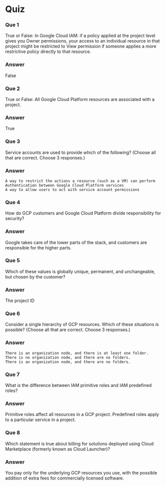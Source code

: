 # Quiz

### Que 1

True or False: In Google Cloud IAM: if a policy applied at the project level gives you Owner permissions, your access to an individual resource in that project might be restricted to View permission if someone applies a more restrictive policy directly to that resource.

### Answer

False

### Que 2

True or False: All Google Cloud Platform resources are associated with a project.

### Answer

True

### Que 3

Service accounts are used to provide which of the following? (Choose all that are correct. Choose 3 responses.)

### Answer

    A way to restrict the actions a resource (such as a VM) can perform
    Authentication between Google Cloud Platform services
    A way to allow users to act with service account permissions

### Que 4

How do GCP customers and Google Cloud Platform divide responsibility for security?

### Answer

Google takes care of the lower parts of the stack, and customers are responsible for the higher parts.

### Que 5

Which of these values is globally unique, permanent, and unchangeable, but chosen by the customer?

### Answer

The project ID

### Que 6

Consider a single hierarchy of GCP resources. Which of these situations is possible? (Choose all that are correct. Choose 3 responses.)

### Answer

    There is an organization node, and there is at least one folder.
    There is no organization node, and there are no folders.
    There is an organization node, and there are no folders.

### Que 7

What is the difference between IAM primitive roles and IAM predefined roles?

### Answer

Primitive roles affect all resources in a GCP project. Predefined roles apply to a particular service in a project.

### Que 8

Which statement is true about billing for solutions deployed using Cloud Marketplace (formerly known as Cloud Launcher)?

### Answer

You pay only for the underlying GCP resources you use, with the possible addition of extra fees for commercially licensed software.
